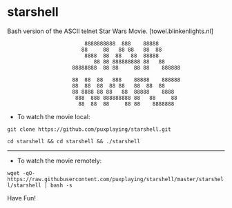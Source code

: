 # starshell
Bash version of the ASCII telnet Star Wars Movie. [towel.blinkenlights.nl]

 ```                                                                        
                          8888888888  888    88888                       
                         88     88   88 88   88  88                      
                          8888  88  88   88  88888                       
                             88 88 888888888 88   88                     
                      88888888  88 88     88 88    888888                
                                                                         
                      88  88  88   888    88888    888888                
                      88  88  88  88 88   88  88  88                     
                      88 8888 88 88   88  88888    8888                  
                       888  888 888888888 88   88     88                 
                        88  88  88     88 88    8888888                  
```                                                                         

- To watch the movie local:

```git clone https://github.com/puxplaying/starshell.git```

```cd starshell && cd starshell && ./starshell```

---

- To watch the movie remotely:

```wget -qO- https://raw.githubusercontent.com/puxplaying/starshell/master/starshell/starshell | bash -s```

Have Fun!
